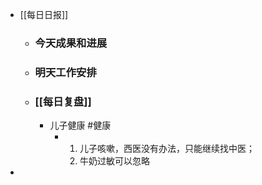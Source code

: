 - [[每日日报]]
	- ### 今天成果和进展
	- ### 明天工作安排
	- ### [[每日复盘]]
		- 儿子健康 #健康
			- 1. 儿子咳嗽，西医没有办法，只能继续找中医；
			  2. 牛奶过敏可以忽略
-